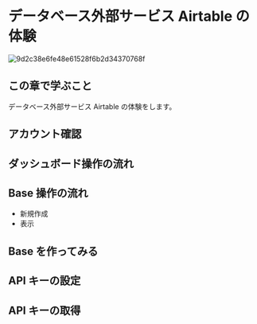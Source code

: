 # データベース外部サービス Airtable の体験

![9d2c38e6fe48e61528f6b2d34370768f](https://i.gyazo.com/9d2c38e6fe48e61528f6b2d34370768f.png)

## この章で学ぶこと

データベース外部サービス Airtable の体験をします。

## アカウント確認

## ダッシュボード操作の流れ

## Base 操作の流れ

- 新規作成
- 表示

## Base を作ってみる

## API キーの設定

## API キーの取得
